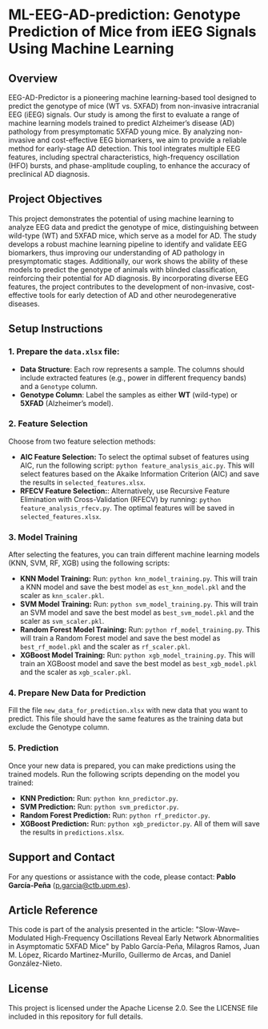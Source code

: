 # ML-EEG-AD-prediction: Genotype Prediction of Mice from iEEG Signals Using Machine Learning

## Overview
EEG-AD-Predictor is a pioneering machine learning-based tool designed to predict the genotype of mice (WT vs. 5XFAD) from non-invasive intracranial EEG (iEEG) signals. Our study is among the first to evaluate a range of machine learning models trained to predict Alzheimer’s disease (AD) pathology from presymptomatic 5XFAD young mice. By analyzing non-invasive and cost-effective EEG biomarkers, we aim to provide a reliable method for early-stage AD detection. This tool integrates multiple EEG features, including spectral characteristics, high-frequency oscillation (HFO) bursts, and phase-amplitude coupling, to enhance the accuracy of preclinical AD diagnosis.

## Project Objectives
This project demonstrates the potential of using machine learning to analyze EEG data and predict the genotype of mice, distinguishing between wild-type (WT) and 5XFAD mice, which serve as a model for AD. The study develops a robust machine learning pipeline to identify and validate EEG biomarkers, thus improving our understanding of AD pathology in presymptomatic stages. Additionally, our work shows the ability of these models to predict the genotype of animals with blinded classification, reinforcing their potential for AD diagnosis. By incorporating diverse EEG features, the project contributes to the development of non-invasive, cost-effective tools for early detection of AD and other neurodegenerative diseases.

## Setup Instructions

### 1. Prepare the `data.xlsx` file: 
- **Data Structure**: Each row represents a sample. The columns should include extracted features (e.g., power in different frequency bands) and a `Genotype` column.
- **Genotype Column**: Label the samples as either **WT** (wild-type) or **5XFAD** (Alzheimer’s model).

### 2. Feature Selection
Choose from two feature selection methods:
- **AIC Feature Selection:** To select the optimal subset of features using AIC, run the following script: `python feature_analysis_aic.py`.
  This will select features based on the Akaike Information Criterion (AIC) and save the results in `selected_features.xlsx`.
- **RFECV Feature Selection:**: Alternatively, use Recursive Feature Elimination with Cross-Validation (RFECV) by running: `python feature_analysis_rfecv.py`.
  The optimal features will be saved in `selected_features.xlsx`.

### 3. Model Training
After selecting the features, you can train different machine learning models (KNN, SVM, RF, XGB) using the following scripts:
- **KNN Model Training:** Run: `python knn_model_training.py`.
This will train a KNN model and save the best model as `est_knn_model.pkl` and the scaler as `knn_scaler.pkl`.
- **SVM Model Training:** Run: `python svm_model_training.py`.
This will train an SVM model and save the best model as `best_svm_model.pkl` and the scaler as `svm_scaler.pkl`.
- **Random Forest Model Training:** Run: `python rf_model_training.py`.
This will train a Random Forest model and save the best model as `best_rf_model.pkl` and the scaler as `rf_scaler.pkl`.
- **XGBoost Model Training:** Run: `python xgb_model_training.py`.
This will train an XGBoost model and save the best model as `best_xgb_model.pkl` and the scaler as `xgb_scaler.pkl`.

### 4. Prepare New Data for Prediction
Fill the file `new_data_for_prediction.xlsx` with new data that you want to predict. This file should have the same features as the training data but exclude the Genotype column.

### 5. Prediction
Once your new data is prepared, you can make predictions using the trained models. Run the following scripts depending on the model you trained:
- **KNN Prediction:** Run: `python knn_predictor.py`.
- **SVM Prediction:** Run: `python svm_predictor.py`.
- **Random Forest Prediction:** Run: `python rf_predictor.py`.
- **XGBoost Prediction:** Run: `python xgb_predictor.py`.
All of them will save the results in `predictions.xlsx`.

## Support and Contact
For any questions or assistance with the code, please contact: **Pablo García-Peña** (p.garcia@ctb.upm.es).

## Article Reference
This code is part of the analysis presented in the article:
"Slow-Wave–Modulated High-Frequency Oscillations Reveal Early Network Abnormalities in Asymptomatic 5XFAD Mice"
by Pablo García-Peña, Milagros Ramos, Juan M. López, Ricardo Martinez-Murillo, Guillermo de Arcas, and Daniel González-Nieto.

## License
This project is licensed under the Apache License 2.0. See the LICENSE file included in this repository for full details.
